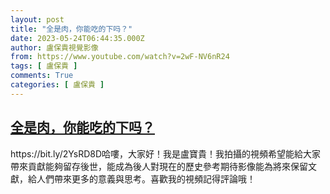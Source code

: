 ```yaml
---
layout: post
title: "全是肉，你能吃的下吗？"
date: 2023-05-24T06:44:35.000Z
author: 盧保貴視覺影像
from: https://www.youtube.com/watch?v=2wF-NV6nR24
tags: [ 盧保貴 ]
comments: True
categories: [ 盧保貴 ]
---
```

<!--1684910675000-->
[全是肉，你能吃的下吗？](https://www.youtube.com/watch?v=2wF-NV6nR24)
------

<div>
https://bit.ly/2YsRD8D哈嘍，大家好！我是盧寶貴！我拍攝的視頻希望能給大家帶來貢獻能夠留存後世，能成為後人對現在的歷史參考期待影像能為將來保留文獻，給人們帶來更多的意義與思考。喜歡我的視頻記得評論哦！
</div>
